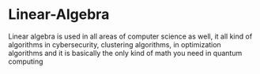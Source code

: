 # Linear-Algebra
 Linear algebra is used in all areas of computer science as well, it all kind of algorithms in cybersecurity, clustering algorithms, in optimization algorithms and it is basically the only kind of math you need in quantum computing
